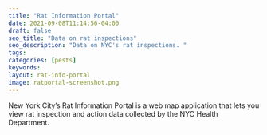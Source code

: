 ```yaml
---
title: "Rat Information Portal"
date: 2021-09-08T11:14:56-04:00
draft: false
seo_title: "Data on rat inspections"
seo_description: "Data on NYC's rat inspections. "
tags: 
categories: [pests]
keywords: 
layout: rat-info-portal
image: ratportal-screenshot.png
---
```


New York City’s Rat Information Portal is a web map application that lets you view rat inspection and action data collected by the NYC Health Department.





